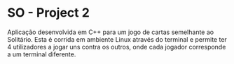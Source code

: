 SO - Project 2
====

Aplicação desenvolvida em C++ para um jogo de cartas semelhante ao Solitário. Esta é corrida em ambiente Linux através do terminal e permite ter 4 utilizadores a jogar uns contra os outros, onde cada jogador corresponde a um terminal diferente. 
